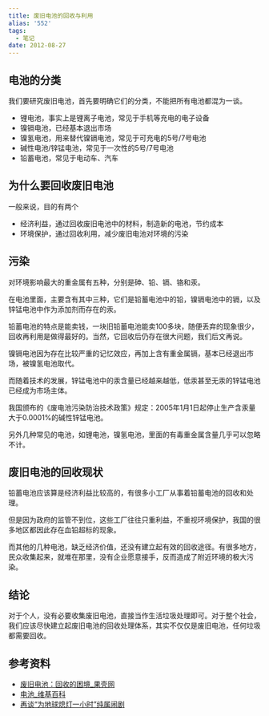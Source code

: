 ```yaml
---
title: 废旧电池的回收与利用
alias: '552'
tags:
  - 笔记
date: 2012-08-27
---
```


## 电池的分类

我们要研究废旧电池，首先要明确它们的分类，不能把所有电池都混为一谈。

* 锂电池，事实上是锂离子电池，常见于手机等充电的电子设备
* 镍镉电池，已经基本退出市场
* 镍氢电池，用来替代镍镉电池，常见于可充电的5号/7号电池
* 碱性电池/锌锰电池，常见于一次性的5号/7号电池
* 铅蓄电池，常见于电动车、汽车

## 为什么要回收废旧电池

一般来说，目的有两个

* 经济利益，通过回收废旧电池中的材料，制造新的电池，节约成本
* 环境保护，通过回收利用，减少废旧电池对环境的污染

## 污染

对环境影响最大的重金属有五种，分别是砷、铅、镉、铬和汞。

在电池里面，主要含有其中三种，它们是铅蓄电池中的铅，镍镉电池中的镉，以及锌锰电池中作为添加剂而存在的汞。

铅蓄电池的特点是能卖钱，一块旧铅蓄电池能卖100多块，随便丢弃的现象很少，回收再利用是做得最好的。当然，它回收后仍存在很大问题，我们后文再说。

镍镉电池因为存在比较严重的记忆效应，再加上含有重金属镉，基本已经退出市场，被镍氢电池取代。

而随着技术的发展，锌锰电池中的汞含量已经越来越低，低汞甚至无汞的锌锰电池已经成为市场主体。

我国颁布的《废电池污染防治技术政策》规定：2005年1月1日起停止生产含汞量大于0.0001%的碱性锌锰电池。

另外几种常见的电池，如锂电池，镍氢电池，里面的有毒重金属含量几乎可以忽略不计。

## 废旧电池的回收现状

铅蓄电池应该算是经济利益比较高的，有很多小工厂从事着铅蓄电池的回收和处理。

但是因为政府的监管不到位，这些工厂往往只重利益，不重视环境保护，我国的很多地区都因此存在血铅超标的现象。

而其他的几种电池，缺乏经济价值，还没有建立起有效的回收途径。有很多地方，民众收集起来，就堆在那里，没有企业愿意接手，反而造成了附近环境的极大污染。

## 结论

对于个人，没有必要收集废旧电池，直接当作生活垃圾处理即可。对于整个社会，我们应该尽快建立起废旧电池的回收处理体系，其实不仅仅是废旧电池，任何垃圾都需要回收。

## 参考资料

* [废旧电池：回收的困境_果壳网](http://www.guokr.com/article/271077/)
* [电池_维基百科](http://zh.wikipedia.org/wiki/%E9%9B%BB%E6%B1%A0)
* [再谈“为地球熄灯一小时”纯属闹剧](http://showing0808.blog.sohu.com/147229998.html)
